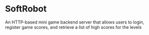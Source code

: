 # SoftRobot 

An HTTP-based mini game backend server that allows users to login, register game scores, and retrieve a list of high scores for the levels
